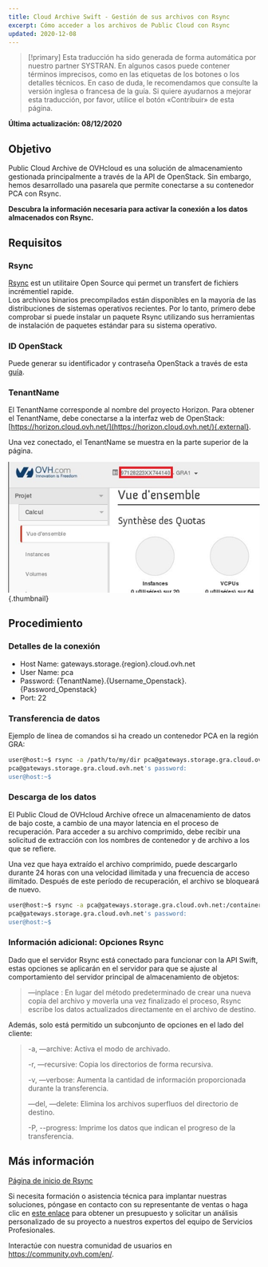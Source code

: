 ```yaml
---
title: Cloud Archive Swift - Gestión de sus archivos con Rsync
excerpt: Cómo acceder a los archivos de Public Cloud con Rsync
updated: 2020-12-08
---
```


> [!primary]
> Esta traducción ha sido generada de forma automática por nuestro partner SYSTRAN. En algunos casos puede contener términos imprecisos, como en las etiquetas de los botones o los detalles técnicos. En caso de duda, le recomendamos que consulte la versión inglesa o francesa de la guía. Si quiere ayudarnos a mejorar esta traducción, por favor, utilice el botón «Contribuir» de esta página.
>

**Última actualización: 08/12/2020**

## Objetivo

Public Cloud Archive de OVHcloud es una solución de almacenamiento gestionada principalmente a través de la API de OpenStack. Sin embargo, hemos desarrollado una pasarela que permite conectarse a su contenedor PCA con Rsync.

**Descubra la información necesaria para activar la conexión a los datos almacenados con Rsync.**

## Requisitos

### Rsync

[Rsync](https://rsync.samba.org/) est un utilitaire Open Source qui permet un transfert de fichiers incrémentiel rapide.<br>
Los archivos binarios precompilados están disponibles en la mayoría de las distribuciones de sistemas operativos recientes. Por lo tanto, primero debe comprobar si puede instalar un paquete Rsync utilizando sus herramientas de instalación de paquetes estándar para su sistema operativo.

### ID OpenStack

Puede generar su identificador y contraseña OpenStack a través de esta [guía](/pages/public_cloud/compute/introducing_horizon).

### TenantName

El TenantName corresponde al nombre del proyecto Horizon. Para obtener el TenantName, debe conectarse a la interfaz web de OpenStack: [https://horizon.cloud.ovh.net/](https://horizon.cloud.ovh.net/){.external}.

Una vez conectado, el TenantName se muestra en la parte superior de la página.

![horizon](images/image1.png){.thumbnail}

## Procedimiento

### Detalles de la conexión

- Host Name: gateways.storage.{region}.cloud.ovh.net
- User Name: pca
- Password: {TenantName}.{Username_Openstack}.{Password_Openstack}
- Port: 22

### Transferencia de datos

Ejemplo de línea de comandos si ha creado un contenedor PCA en la región GRA:

```bash
user@host:~$ rsync -a /path/to/my/dir pca@gateways.storage.gra.cloud.ovh.net:/container
pca@gateways.storage.gra.cloud.ovh.net's password:
user@host:~$
```

### Descarga de los datos

El Public Cloud de OVHcloud Archive ofrece un almacenamiento de datos de bajo coste, a cambio de una mayor latencia en el proceso de recuperación. Para acceder a su archivo comprimido, debe recibir una solicitud de extracción con los nombres de contenedor y de archivo a los que se refiere.

Una vez que haya extraído el archivo comprimido, puede descargarlo durante 24 horas con una velocidad ilimitada y una frecuencia de acceso ilimitado. Después de este período de recuperación, el archivo se bloqueará de nuevo.

```bash
user@host:~$ rsync -a pca@gateways.storage.gra.cloud.ovh.net:/container
pca@gateways.storage.gra.cloud.ovh.net's password:
user@host:~$
```

### Información adicional: Opciones Rsync

Dado que el servidor Rsync está conectado para funcionar con la API Swift, estas opciones se aplicarán en el servidor para que se ajuste al comportamiento del servidor principal de almacenamiento de objetos:

> —inplace : En lugar del método predeterminado de crear una nueva copia del archivo y moverla una vez finalizado el proceso, Rsync escribe los datos actualizados directamente en el archivo de destino.
>

Además, solo está permitido un subconjunto de opciones en el lado del cliente:

> -a, —archive: Activa el modo de archivado.
>
> -r, —recursive: Copia los directorios de forma recursiva.
>
> -v, —verbose: Aumenta la cantidad de información proporcionada durante la transferencia.
>
> —del, —delete: Elimina los archivos superfluos del directorio de destino.
>
> -P, --progress: Imprime los datos que indican el progreso de la transferencia.


## Más información

[Página de inicio de Rsync](https://linux.die.net/man/1/rsync)

Si necesita formación o asistencia técnica para implantar nuestras soluciones, póngase en contacto con su representante de ventas o haga clic en [este enlace](https://www.ovhcloud.com/es-es/professional-services/) para obtener un presupuesto y solicitar un análisis personalizado de su proyecto a nuestros expertos del equipo de Servicios Profesionales.

Interactúe con nuestra comunidad de usuarios en <https://community.ovh.com/en/>.
